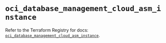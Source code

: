 # `oci_database_management_cloud_asm_instance`

Refer to the Terraform Registry for docs: [`oci_database_management_cloud_asm_instance`](https://registry.terraform.io/providers/oracle/oci/7.19.0/docs/resources/database_management_cloud_asm_instance).
